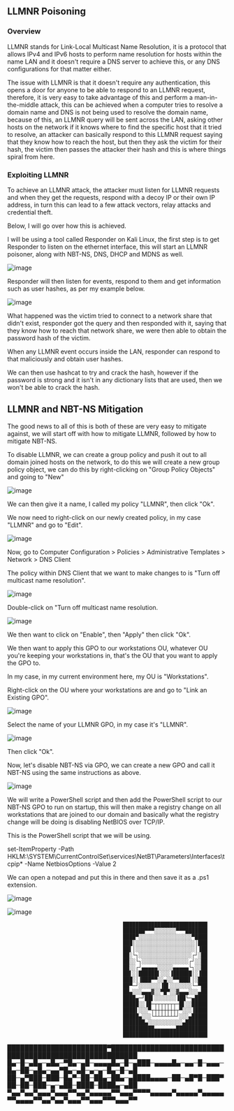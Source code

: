 ## LLMNR Poisoning

### Overview

LLMNR stands for Link-Local Multicast Name Resolution, it is a protocol that allows IPv4 and IPv6 hosts to perform name resolution for hosts within the name LAN and it doesn't require a DNS server to achieve this, or any DNS configurations for that matter either.

The issue with LLMNR is that it doesn't require any authentication, this opens a door for anyone to be able to respond to an LLMNR request, therefore, it is very easy to take advantage of this and perform a man-in-the-middle attack, this can be achieved when a computer tries to resolve a domain
name and DNS is not being used to resolve the domain name, because of this, an LLMNR query will be sent across the LAN, asking other hosts on the network if it knows where to find the specific host that it tried to resolve, an attacker can basically respond to this LLMNR request saying that they know
how to reach the host, but then they ask the victim for their hash, the victim then passes the attacker their hash and this is where things spiral from here.

### Exploiting LLMNR

To achieve an LLMNR attack, the attacker must listen for LLMNR requests and when they get the requests, respond with a decoy IP or their own IP address, in turn this can lead to a few attack vectors, relay attacks and credential theft.

Below, I will go over how this is achieved.

I will be using a tool called Responder on Kali Linux, the first step is to get Responder to listen on the ethernet interface, this will start an LLMNR poisoner, along with NBT-NS, DNS, DHCP and MDNS as well.

![image](https://github.com/Kingy01/Projects/assets/24928927/87494192-a30f-4a5a-a279-e894ce7632e0)

Responder will then listen for events, respond to them and get information such as user hashes, as per my example below.

![image](https://github.com/Kingy01/Projects/assets/24928927/f4e4916f-03b7-44e3-a04a-1e802671dfa3)

What happened was the victim tried to connect to a network share that didn't exist, responder got the query and then responded with it, saying that they know how to reach that network share, we were then able to obtain the password hash of the victim.

When any LLMNR event occurs inside the LAN, responder can respond to that maliciously and obtain user hashes.

We can then use hashcat to try and crack the hash, however if the password is strong and it isn't in any dictionary lists that are used, then we won't be able to crack the hash.

## LLMNR and NBT-NS Mitigation

The good news to all of this is both of these are very easy to mitigate against, we will start off with how to mitigate LLMNR, followed by how to mitigate NBT-NS.

To disable LLMNR, we can create a group policy and push it out to all domain joined hosts on the network, to do this we will create a new group policy object, we can do this by right-clicking on "Group Policy Objects" and going to "New"

![image](https://github.com/Kingy01/Projects/assets/24928927/be39c74c-bcb6-415b-9c3a-523e08b5e0d3)

We can then give it a name, I called my policy "LLMNR", then click "Ok".

We now need to right-click on our newly created policy, in my case "LLMNR" and go to "Edit".

![image](https://github.com/Kingy01/Projects/assets/24928927/b909dd37-f1bf-4452-a4ec-1d5fd68146e4)

Now, go to Computer Configuration > Policies > Administrative Templates > Network > DNS Client

The policy within DNS Client that we want to make changes to is "Turn off multicast name resolution".

![image](https://github.com/Kingy01/Projects/assets/24928927/1e271c6c-b655-4341-bc2f-5450c486b896)

Double-click on "Turn off multicast name resolution.

![image](https://github.com/Kingy01/Projects/assets/24928927/41219e46-5542-4343-9d75-c6acab9da390)

We then want to click on "Enable", then "Apply" then click "Ok".

We then want to apply this GPO to our workstations OU, whatever OU you're keeping your workstations in, that's the OU that you want to apply the GPO to.

In my case, in my current environment here, my OU is "Workstations".

Right-click on the OU where your workstations are and go to "Link an Existing GPO".

![image](https://github.com/Kingy01/Projects/assets/24928927/db5f3206-2178-4489-9089-68c1468f2613)

Select the name of your LLMNR GPO, in my case it's "LLMNR".

![image](https://github.com/Kingy01/Projects/assets/24928927/341149f3-6b12-4c06-bbb6-9a70afff1ff1)

Then click "Ok".

Now, let's disable NBT-NS via GPO, we can create a new GPO and call it NBT-NS using the same instructions as above.

![image](https://github.com/Kingy01/Projects/assets/24928927/d451f220-88a4-447f-8e6a-386f6cacce6c)

We will write a PowerShell script and then add the PowerShell script to our NBT-NS GPO to run on startup, this will then make a registry change on all workstations that are joined to our domain and basically what the registry change will be doing is disabling NetBIOS over TCP/IP.

This is the PowerShell script that we will be using.

set-ItemProperty -Path HKLM:\SYSTEM\CurrentControlSet\services\NetBT\Parameters\Interfaces\tcpip* -Name NetbiosOptions -Value 2

We can open a notepad and put this in there and then save it as a .ps1 extension. 

![image](https://github.com/Kingy01/Projects/assets/24928927/3173e271-6a69-45e0-8818-420d81952f45)


![image](https://github.com/Kingy01/Projects/assets/24928927/c8448aa3-147a-4a0a-80aa-14300b830d2c)









                                         ███████████████████████████
                                         ███████▀▀▀░░░░░░░▀▀▀███████
                                         ████▀░░░░░░░░░░░░░░░░░▀████
                                         ███│░░░░░░░░░░░░░░░░░░░│███
                                         ██▌│░░░░░░░░░░░░░░░░░░░│▐██
                                         ██░└┐░░░░░░░░░░░░░░░░░┌┘░██
                                         ██░░└┐░░░░░░░░░░░░░░░┌┘░░██
                                         ██░░┌┘▄▄▄▄▄░░░░░▄▄▄▄▄└┐░░██
                                         ██▌░│██████▌░░░▐██████│░▐██
                                         ███░│▐███▀▀░░▄░░▀▀███▌│░███
                                         ██▀─┘░░░░░░░▐█▌░░░░░░░└─▀██
                                         ██▄░░░▄▄▄▓░░▀█▀░░▓▄▄▄░░░▄██
                                         ████▄─┘██▌░░░░░░░▐██└─▄████
                                         █████░░▐█─┬┬┬┬┬┬┬─█▌░░█████
                                         ████▌░░░▀┬┼┼┼┼┼┼┼┬▀░░░▐████
                                         █████▄░░░└┴┴┴┴┴┴┴┘░░░▄█████
                                         ███████▄░░░░░░░░░░░▄███████
                                         ██████████▄▄▄▄▄▄▄██████████
                                         ███████████████████████████

███████████████████████▀████████████████████████████████████████████████████████
█▄─█─▄█▄─▄█▄─▀█▄─▄█─▄▄▄▄█▄─█─▄███─▄▄▄▄█▄─▄▄─█─▄▄▄─█▄─██─▄█▄─▄▄▀█▄─▄█─▄─▄─█▄─█─▄█
██─▄▀███─███─█▄▀─██─██▄─██▄─▄████▄▄▄▄─██─▄█▀█─███▀██─██─███─▄─▄██─████─████▄─▄██ 
▀▄▄▀▄▄▀▄▄▄▀▄▄▄▀▀▄▄▀▄▄▄▄▄▀▀▄▄▄▀▀▀▀▄▄▄▄▄▀▄▄▄▄▄▀▄▄▄▄▄▀▀▄▄▄▄▀▀▄▄▀▄▄▀▄▄▄▀▀▄▄▄▀▀▀▄▄▄▀▀
                                    
